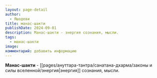 ```yaml
---
layout: page-detail
author:
  - Яшодеви
title: манас-шакти
publishDate: 2024-09-01
description: Манас-шакти - энергия сознания, мысли.
tags:
  - манас-шакти
image: 
комментарий: добавить информацию
---
```

**Манас-шакти** - [[pages/ануттара-тантра/санатана-дхарма/законы и силы вселенной/энергия|энергия]] сознания, мысли.

